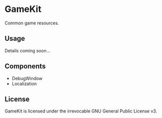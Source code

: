 GameKit
==========

Common game resources.

## Usage
Details coming soon...

## Components
* DebugWindow
* Localization

## License
GameKit is licensed under the irrevocable GNU General Public License v3.
